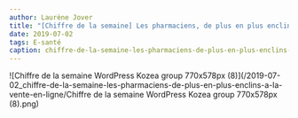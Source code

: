 ```yaml
---
author: Laurène Jover
title: "[Chiffre de la semaine] Les pharmaciens, de plus en plus enclins à la vente en ligne ?"
date: 2019-07-02
tags: E-santé
caption: chiffre-de-la-semaine-les-pharmaciens-de-plus-en-plus-enclins-a-la-vente-en-ligne.webp
---
```


![Chiffre de la semaine WordPress Kozea group 770x578px (8)](/2019-07-02_chiffre-de-la-semaine-les-pharmaciens-de-plus-en-plus-enclins-a-la-vente-en-ligne/Chiffre de la semaine WordPress Kozea group 770x578px (8).png)
